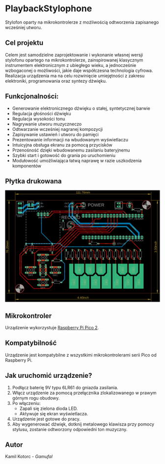 # PlaybackStylophone
Stylofon oparty na mikrokontrolerze z możliwością odtworzenia zapisanego wcześniej utworu.

## Cel projektu
Celem jest samodzielne zaprojektowanie i wykonanie własnej wersji stylofonu opartego na mikrokontrolerze, zainspirowanej klasycznym instrumentem elektronicznym z ubiegłego wieku, a jednocześnie wzbogaconej o możliwości, jakie daje współczesna technologia cyfrowa. Realizacja urządzenia ma na celu rozwinięcie umiejętności z zakresu elektroniki, programowania oraz syntezy dźwięku.

## Funkcjonalności:
- Generowanie elektronicznego dźwięku o stałej, syntetycznej barwie
- Regulacja głośności dźwięku
- Regulacja wysokości tonu
- Nagrywanie utworu muzyczneczo
- Odtwarzanie wcześniej nagranej kompozycji
- Zapisywanie ustawień i utworu do pamięci  
- Prezentowanie informacji na wbudowanym wyświetlaczu
- Intuicyjna obsługa ekranu za pomocą przycisków 
- Przenośność dzięki wbudowanemu zasilaniu bateryjnemu
- Szybki start i gotowość do grania po uruchomieniu
- Modułowość umożliwiająca łatwą naprawę w razie uszkodzenia komponentów

## Płytka drukowana
![PCB Layout](https://github.com/Gamufal/PlaybackStylophone/blob/main/PCB_Layout.png?raw=true)

## Mikrokontroler 
Urządzenie wykorzystuje [Raspberry Pi Pico 2](https://www.raspberrypi.com/products/raspberry-pi-pico-2). 

## Kompatybilność
Urządzenie jest kompatybilne z wszystkimi mikrokontrolerami serii Pico od Raspberry Pi. 

## Jak uruchomić urządzenie?
1.	Podłącz baterię 9V typu 6LR61 do gniazda zasilania.
2.	Włącz urządzenie za pomocą przełącznika zlokalizowanego w prawym górnym rogu obudowy.
3.	Po włączeniu:
    - Zapali się zielona dioda LED.
    - Aktywuje się ekran wyświetlacza.
4.	Urządzenie jest gotowe do pracy.
5.	Aby wygenerować dźwięk, dotknij metalowego klawisza przy pomocy stylusu, zostanie odtworzony odpowiedni ton muzyczny.

## Autor
Kamil Kotorc - *Gamufal*
